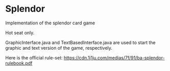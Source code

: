 # Splendor
Implementation of the splendor card game

Hot seat only. 

GraphicInterface.java and TextBasedInterface.java are used to start the graphic and text version of the game, respectively. 

Here is the official rule-set:
https://cdn.1j1ju.com/medias/7f/91/ba-splendor-rulebook.pdf
